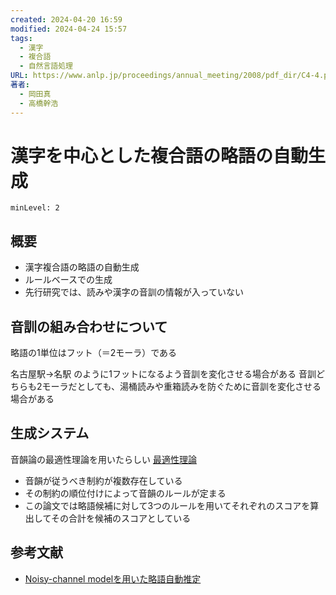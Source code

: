 ```yaml
---
created: 2024-04-20 16:59
modified: 2024-04-24 15:57
tags:
  - 漢字
  - 複合語
  - 自然言語処理
URL: https://www.anlp.jp/proceedings/annual_meeting/2008/pdf_dir/C4-4.pdf
著者:
  - 岡田真
  - 高橋幹浩
---
```


# 漢字を中心とした複合語の略語の自動生成

```table-of-contents
minLevel: 2
```

## 概要

- 漢字複合語の略語の自動生成
- ルールベースでの生成
- 先行研究では、読みや漢字の音訓の情報が入っていない

## 音訓の組み合わせについて

略語の1単位はフット（＝2モーラ）である

名古屋駅→名駅 のように1フットになるよう音訓を変化させる場合がある
音訓どちらも2モーラだとしても、湯桶読みや重箱読みを防ぐために音訓を変化させる場合がある

## 生成システム

音韻論の最適性理論を用いたらしい
[最適性理論](https://ja.wikipedia.org/wiki/%E6%9C%80%E9%81%A9%E6%80%A7%E7%90%86%E8%AB%96)
- 音韻が従うべき制約が複数存在している
- その制約の順位付けによって音韻のルールが定まる
- この論文では略語候補に対して3つのルールを用いてそれぞれのスコアを算出してその合計を候補のスコアとしている

## 参考文献

- [Noisy-channel modelを用いた略語自動推定](Noisy-channel%20modelを用いた略語自動推定.md)
